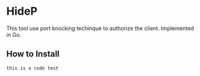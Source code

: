 # HideP
This tool use port knocking techinque to authorize the client. Implemented in Go.

## How to Install
`this is a code test`
